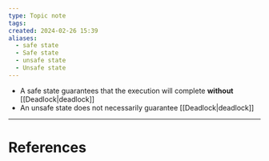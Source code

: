 ```yaml
---
type: Topic note
tags: 
created: 2024-02-26 15:39
aliases:
  - safe state
  - Safe state
  - unsafe state
  - Unsafe state
---
```

- A safe state guarantees that the execution will complete **without** [[Deadlock|deadlock]]
- An unsafe state does not necessarily guarantee [[Deadlock|deadlock]]

---
# References
